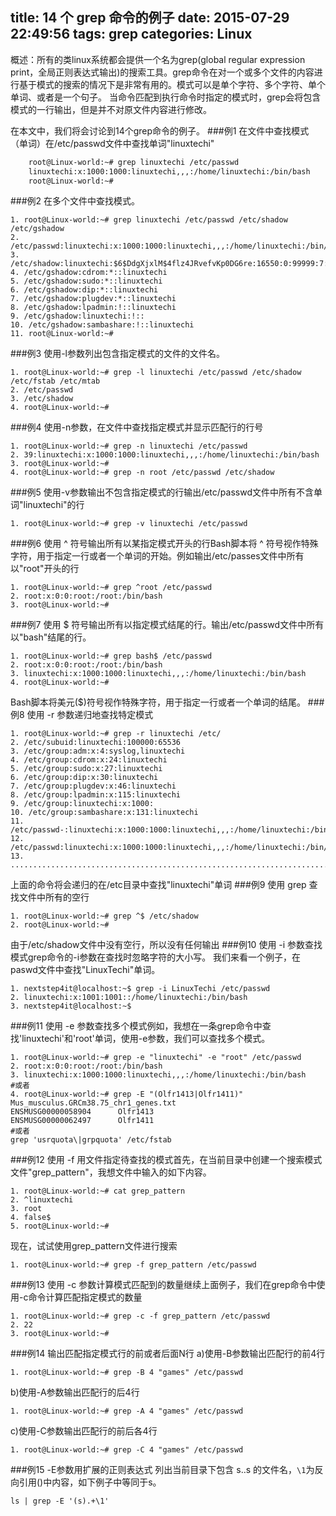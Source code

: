 title: 14 个 grep 命令的例子
date: 2015-07-29 22:49:56
tags: grep
categories: Linux
---
概述：所有的类linux系统都会提供一个名为grep(global regular expression print，全局正则表达式输出)的搜索工具。grep命令在对一个或多个文件的内容进行基于模式的搜索的情况下是非常有用的。模式可以是单个字符、多个字符、单个单词、或者是一个句子。
当命令匹配到执行命令时指定的模式时，grep会将包含模式的一行输出，但是并不对原文件内容进行修改。

在本文中，我们将会讨论到14个grep命令的例子。
###例1 在文件中查找模式（单词）在/etc/passwd文件中查找单词"linuxtechi"
``` bash
	root@Linux-world:~# grep linuxtechi /etc/passwd
	linuxtechi:x:1000:1000:linuxtechi,,,:/home/linuxtechi:/bin/bash
	root@Linux-world:~#
```
###例2 在多个文件中查找模式。

	1. root@Linux-world:~# grep linuxtechi /etc/passwd /etc/shadow /etc/gshadow
	2. /etc/passwd:linuxtechi:x:1000:1000:linuxtechi,,,:/home/linuxtechi:/bin/bash
	3. /etc/shadow:linuxtechi:$6$DdgXjxlM$4flz4JRvefvKp0DG6re:16550:0:99999:7:::/etc/gshadow:adm:*::syslog,linuxtechi
	4. /etc/gshadow:cdrom:*::linuxtechi
	5. /etc/gshadow:sudo:*::linuxtechi
	6. /etc/gshadow:dip:*::linuxtechi
	7. /etc/gshadow:plugdev:*::linuxtechi
	8. /etc/gshadow:lpadmin:!::linuxtechi
	9. /etc/gshadow:linuxtechi:!::
	10. /etc/gshadow:sambashare:!::linuxtechi
	11. root@Linux-world:~#

###例3 使用-l参数列出包含指定模式的文件的文件名。

	1. root@Linux-world:~# grep -l linuxtechi /etc/passwd /etc/shadow /etc/fstab /etc/mtab
	2. /etc/passwd
	3. /etc/shadow
	4. root@Linux-world:~#

###例4 使用-n参数，在文件中查找指定模式并显示匹配行的行号

	1. root@Linux-world:~# grep -n linuxtechi /etc/passwd
	2. 39:linuxtechi:x:1000:1000:linuxtechi,,,:/home/linuxtechi:/bin/bash
	3. root@Linux-world:~#
	4. root@Linux-world:~# grep -n root /etc/passwd /etc/shadow


###例5 使用-v参数输出不包含指定模式的行输出/etc/passwd文件中所有不含单词"linuxtechi"的行


	1. root@Linux-world:~# grep -v linuxtechi /etc/passwd


###例6 使用 ^ 符号输出所有以某指定模式开头的行Bash脚本将 ^ 符号视作特殊字符，用于指定一行或者一个单词的开始。例如输出/etc/passes文件中所有以"root"开头的行


	1. root@Linux-world:~# grep ^root /etc/passwd
	2. root:x:0:0:root:/root:/bin/bash
	3. root@Linux-world:~#

###例7 使用 $ 符号输出所有以指定模式结尾的行。输出/etc/passwd文件中所有以"bash"结尾的行。


	1. root@Linux-world:~# grep bash$ /etc/passwd
	2. root:x:0:0:root:/root:/bin/bash
	3. linuxtechi:x:1000:1000:linuxtechi,,,:/home/linuxtechi:/bin/bash
	4. root@Linux-world:~#

Bash脚本将美元($)符号视作特殊字符，用于指定一行或者一个单词的结尾。
###例8 使用 -r 参数递归地查找特定模式

	1. root@Linux-world:~# grep -r linuxtechi /etc/
	2. /etc/subuid:linuxtechi:100000:65536
	3. /etc/group:adm:x:4:syslog,linuxtechi
	4. /etc/group:cdrom:x:24:linuxtechi
	5. /etc/group:sudo:x:27:linuxtechi
	6. /etc/group:dip:x:30:linuxtechi
	7. /etc/group:plugdev:x:46:linuxtechi
	8. /etc/group:lpadmin:x:115:linuxtechi
	9. /etc/group:linuxtechi:x:1000:
	10. /etc/group:sambashare:x:131:linuxtechi
	11. /etc/passwd-:linuxtechi:x:1000:1000:linuxtechi,,,:/home/linuxtechi:/bin/bash
	12. /etc/passwd:linuxtechi:x:1000:1000:linuxtechi,,,:/home/linuxtechi:/bin/bash
	13. ............................................................................

上面的命令将会递归的在/etc目录中查找"linuxtechi"单词
###例9 使用 grep 查找文件中所有的空行

	1. root@Linux-world:~# grep ^$ /etc/shadow
	2. root@Linux-world:~#

由于/etc/shadow文件中没有空行，所以没有任何输出
###例10 使用 -i 参数查找模式grep命令的-i参数在查找时忽略字符的大小写。
我们来看一个例子，在paswd文件中查找"LinuxTechi"单词。


	1. nextstep4it@localhost:~$ grep -i LinuxTechi /etc/passwd
	2. linuxtechi:x:1001:1001::/home/linuxtechi:/bin/bash
	3. nextstep4it@localhost:~$

###例11 使用 -e 参数查找多个模式例如，我想在一条grep命令中查找'linuxtechi'和'root'单词，使用-e参数，我们可以查找多个模式。


	1. root@Linux-world:~# grep -e "linuxtechi" -e "root" /etc/passwd
	2. root:x:0:0:root:/root:/bin/bash
	3. linuxtechi:x:1000:1000:linuxtechi,,,:/home/linuxtechi:/bin/bash
	#或者
	4. root@Linux-world:~# grep -E "(Olfr1413|Olfr1411)" Mus_musculus.GRCm38.75_chr1_genes.txt
    ENSMUSG00000058904      Olfr1413
    ENSMUSG00000062497      Olfr1411
	#或者
	grep 'usrquota\|grpquota' /etc/fstab

###例12 使用 -f 用文件指定待查找的模式首先，在当前目录中创建一个搜索模式文件"grep_pattern"，我想文件中输入的如下内容。


	1. root@Linux-world:~# cat grep_pattern
	2. ^linuxtechi
	3. root
	4. false$
	5. root@Linux-world:~#

现在，试试使用grep_pattern文件进行搜索


	1. root@Linux-world:~# grep -f grep_pattern /etc/passwd


###例13 使用 -c 参数计算模式匹配到的数量继续上面例子，我们在grep命令中使用-c命令计算匹配指定模式的数量


	1. root@Linux-world:~# grep -c -f grep_pattern /etc/passwd
	2. 22
	3. root@Linux-world:~#

###例14 输出匹配指定模式行的前或者后面N行
a)使用-B参数输出匹配行的前4行


	1. root@Linux-world:~# grep -B 4 "games" /etc/passwd


b)使用-A参数输出匹配行的后4行


	1. root@Linux-world:~# grep -A 4 "games" /etc/passwd


c)使用-C参数输出匹配行的前后各4行


	1. root@Linux-world:~# grep -C 4 "games" /etc/passwd
	
	
###例15 -E参数用扩展的正则表达式
列出当前目录下包含 s..s 的文件名，<code>\1</code>为反向引用()中内容，如下例子中等同于s。


	ls | grep -E '(s).+\1'


